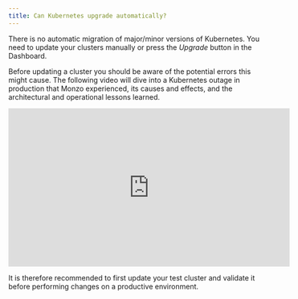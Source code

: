 ```yaml
---
title: Can Kubernetes upgrade automatically?
---
```


There is no automatic migration of major/minor versions of Kubernetes. You need to update your clusters manually or press the *Upgrade* button in the Dashboard.

Before updating a cluster you should be aware of the potential errors this might cause. The following video will dive into a Kubernetes outage in production that Monzo experienced, its causes and effects, and the architectural and operational lessons learned.

<iframe width="560" height="315" src="https://www.youtube.com/embed/OUYTNywPk-s" frameborder="0" allow="autoplay; encrypted-media" allowfullscreen></iframe>

It is therefore recommended to first update your test cluster and validate it before performing changes on a productive environment.

